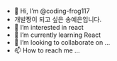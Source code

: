 - 👋 Hi, I’m @coding-frog117 
- 개발짱이 되고 싶은 송예은입니다.
- 👀 I’m interested in react
- 🌱 I’m currently learning React
- 💞️ I’m looking to collaborate on ...
- 📫 How to reach me ...

<!---
coding-frog117/coding-frog117 is a ✨ special ✨ repository because its `README.md` (this file) appears on your GitHub profile.
You can click the Preview link to take a look at your changes.
--->
 
